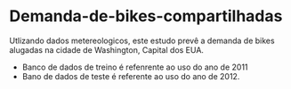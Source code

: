 # Demanda-de-bikes-compartilhadas
Utlizando dados metereologicos, este estudo prevê a demanda de bikes alugadas na cidade de Washington, Capital dos EUA.

- Banco de dados de treino é refenrente ao uso do ano de 2011
- Bano de dados de teste é referente ao uso do ano de 2012.

